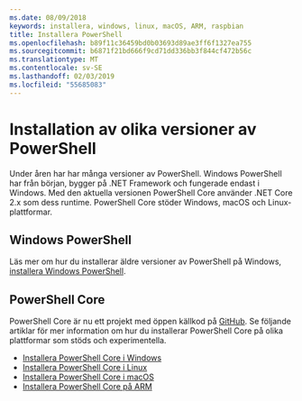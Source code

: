 ```yaml
---
ms.date: 08/09/2018
keywords: installera, windows, linux, macOS, ARM, raspbian
title: Installera PowerShell
ms.openlocfilehash: b89f11c36459bd0b03693d89ae3ff6f1327ea755
ms.sourcegitcommit: b6871f21bd666f9cd71dd336bb3f844cf472b56c
ms.translationtype: MT
ms.contentlocale: sv-SE
ms.lasthandoff: 02/03/2019
ms.locfileid: "55685083"
---
```

# <a name="installing-various-versions-of-powershell"></a>Installation av olika versioner av PowerShell

Under åren har har många versioner av PowerShell. Windows PowerShell har från början, bygger på .NET Framework och fungerade endast i Windows. Med den aktuella versionen PowerShell Core använder .NET Core 2.x som dess runtime. PowerShell Core stöder Windows, macOS och Linux-plattformar.

## <a name="windows-powershell"></a>Windows PowerShell

Läs mer om hur du installerar äldre versioner av PowerShell på Windows, [installera Windows PowerShell](installing-windows-powershell.md).

## <a name="powershell-core"></a>PowerShell Core

PowerShell Core är nu ett projekt med öppen källkod på [GitHub](https://github.com/powershell/powershell).
Se följande artiklar för mer information om hur du installerar PowerShell Core på olika plattformar som stöds och experimentella.

- [Installera PowerShell Core i Windows](Installing-PowerShell-Core-on-Windows.md)
- [Installera PowerShell Core i Linux](Installing-PowerShell-Core-on-Linux.md)
- [Installera PowerShell Core i macOS](Installing-PowerShell-Core-on-macOS.md)
- [Installera PowerShell Core på ARM](PowerShell-Core-on-ARM.md)
